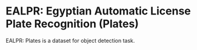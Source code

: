 # EALPR: Egyptian Automatic License Plate Recognition (Plates)

EALPR: Plates is a dataset for object detection task.